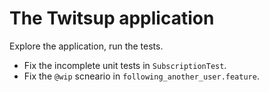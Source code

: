 # The Twitsup application

Explore the application, run the tests.

- Fix the incomplete unit tests in `SubscriptionTest`.
- Fix the `@wip` scneario in `following_another_user.feature`.
